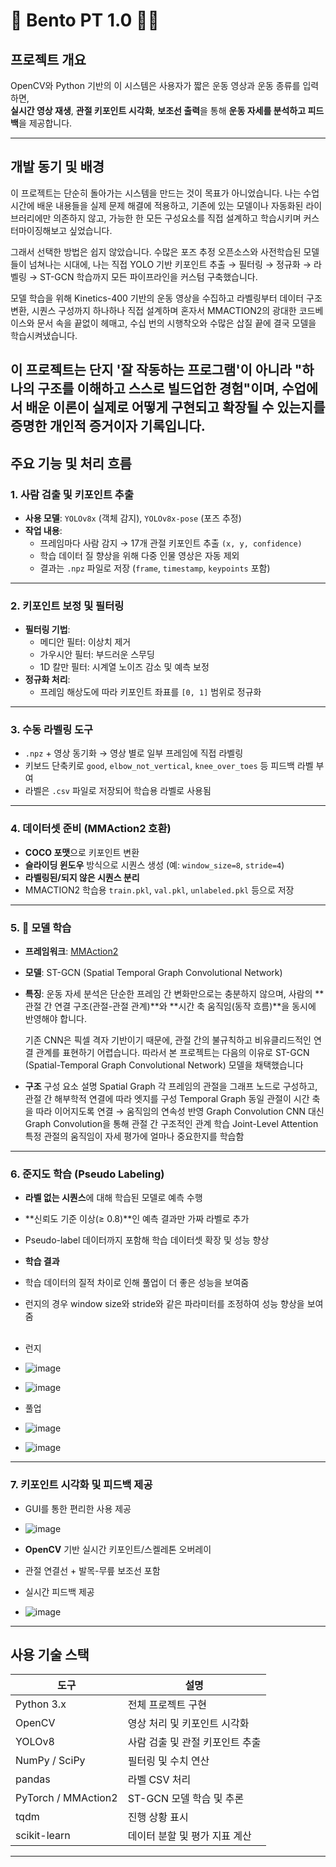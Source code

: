 # 🍱 Bento PT 1.0 🏋️‍♂️

##  프로젝트 개요  
OpenCV와 Python 기반의 이 시스템은 사용자가 짧은 운동 영상과 운동 종류를 입력하면,  
**실시간 영상 재생**, **관절 키포인트 시각화**, **보조선 출력**을 통해 **운동 자세를 분석하고 피드백**을 제공합니다.

---
## 개발 동기 및 배경
이 프로젝트는 단순히 돌아가는 시스템을 만드는 것이 목표가 아니었습니다.
나는 수업 시간에 배운 내용들을 실제 문제 해결에 적용하고, 기존에 있는 모델이나 자동화된 라이브러리에만 의존하지 않고,
가능한 한 모든 구성요소를 직접 설계하고 학습시키며 커스터마이징해보고 싶었습니다.

그래서 선택한 방법은 쉽지 않았습니다.
수많은 포즈 추정 오픈소스와 사전학습된 모델들이 넘쳐나는 시대에,
나는 직접 YOLO 기반 키포인트 추출 → 필터링 → 정규화 → 라벨링 → ST-GCN 학습까지 모든 파이프라인을 커스텀 구축했습니다.

모델 학습을 위해 Kinetics-400 기반의 운동 영상을 수집하고
라벨링부터 데이터 구조 변환, 시퀀스 구성까지 하나하나 직접 설계하며
혼자서 MMACTION2의 광대한 코드베이스와 문서 속을 끝없이 헤매고,
수십 번의 시행착오와 수많은 삽질 끝에 결국 모델을 학습시켜냈습니다.

이 프로젝트는 단지 '잘 작동하는 프로그램'이 아니라
"하나의 구조를 이해하고 스스로 빌드업한 경험"이며,
수업에서 배운 이론이 실제로 어떻게 구현되고 확장될 수 있는지를 증명한 개인적 증거이자 기록입니다.
---

##  주요 기능 및 처리 흐름

### 1.  사람 검출 및 키포인트 추출
- **사용 모델**: `YOLOv8x` (객체 감지), `YOLOv8x-pose` (포즈 추정)
- **작업 내용**:
  - 프레임마다 사람 감지 → 17개 관절 키포인트 추출 `(x, y, confidence)`
  - 학습 데이터 질 향상을 위해 다중 인물 영상은 자동 제외
  - 결과는 `.npz` 파일로 저장 (`frame`, `timestamp`, `keypoints` 포함)

---

### 2.  키포인트 보정 및 필터링
- **필터링 기법**:
  -  메디안 필터: 이상치 제거  
  -  가우시안 필터: 부드러운 스무딩  
  -  1D 칼만 필터: 시계열 노이즈 감소 및 예측 보정  
- **정규화 처리**:  
  - 프레임 해상도에 따라 키포인트 좌표를 `[0, 1]` 범위로 정규화

---

### 3.  수동 라벨링 도구
- `.npz` + 영상 동기화 → 영상 별로 일부 프레임에 직접 라벨링
- 키보드 단축키로 `good`, `elbow_not_vertical`, `knee_over_toes` 등 피드백 라벨 부여
- 라벨은 `.csv` 파일로 저장되어 학습용 라벨로 사용됨

---

### 4.  데이터셋 준비 (MMAction2 호환)
- **COCO 포맷**으로 키포인트 변환  
- **슬라이딩 윈도우** 방식으로 시퀀스 생성 (예: `window_size=8`, `stride=4`)  
- **라벨링된/되지 않은 시퀀스 분리**  
- MMACTION2 학습용 `train.pkl`, `val.pkl`, `unlabeled.pkl` 등으로 저장

---

### 5. 🧠 모델 학습
- **프레임워크**: [MMAction2](https://github.com/open-mmlab/mmaction2)  
- **모델**: ST-GCN (Spatial Temporal Graph Convolutional Network)
- **특징**:
  운동 자세 분석은 단순한 프레임 간 변화만으로는 충분하지 않으며,
  사람의 **관절 간 연결 구조(관절-관절 관계)**와 **시간 축 움직임(동작 흐름)**을 동시에 반영해야 합니다.

  기존 CNN은 픽셀 격자 기반이기 때문에, 관절 간의 불규칙하고 비유클리드적인 연결 관계를 표현하기 어렵습니다.
  따라서 본 프로젝트는 다음의 이유로 ST-GCN (Spatial-Temporal Graph Convolutional Network) 모델을 채택했습니다
  
- **구조**
  구성 요소	설명
  Spatial Graph	각 프레임의 관절을 그래프 노드로 구성하고, 관절 간 해부학적 연결에 따라 엣지를 구성
  Temporal Graph	동일 관절이 시간 축을 따라 이어지도록 연결 → 움직임의 연속성 반영
  Graph Convolution	CNN 대신 Graph Convolution을 통해 관절 간 구조적인 관계 학습
  Joint-Level Attention	특정 관절의 움직임이 자세 평가에 얼마나 중요한지를 학습함


---

### 6.  준지도 학습 (Pseudo Labeling)
- **라벨 없는 시퀀스**에 대해 학습된 모델로 예측 수행
- **신뢰도 기준 이상(≥ 0.8)**인 예측 결과만 가짜 라벨로 추가
- Pseudo-label 데이터까지 포함해 학습 데이터셋 확장 및 성능 향상
- 
  **학습 결과**
- 학습 데이터의 질적 차이로 인해 풀업이 더 좋은 성능을 보여줌
- 런지의 경우 window size와 stride와 같은 파라미터를 조정하여 성능 향상을 보여줌<br>
  <br>
 
- 런지
- ![image](https://github.com/user-attachments/assets/45666544-166d-432a-8bb2-597ed9636b7c)
- ![image](https://github.com/user-attachments/assets/c5d4f81e-c834-4ebb-8c96-014f4fcf7302)

- 풀업
- ![image](https://github.com/user-attachments/assets/9543df6e-479c-485a-b9e3-11194ca070b6)
- ![image](https://github.com/user-attachments/assets/9e661e8f-f3be-47c4-b6fb-fade493d7a2c)

---

### 7.  키포인트 시각화 및 피드백 제공
- GUI를 통한 편리한 사용 제공
- ![image](https://github.com/user-attachments/assets/fc884bbe-7b65-4745-8b33-d6f1a2005cf1)

- **OpenCV** 기반 실시간 키포인트/스켈레톤 오버레이
- 관절 연결선 + 발목-무릎 보조선 포함
- 실시간 피드백 제공
- ![image](https://github.com/user-attachments/assets/ae76982d-cff3-4648-87aa-19268366e8e7)


---

##  사용 기술 스택

| 도구 | 설명 |
|------|------|
| Python 3.x | 전체 프로젝트 구현 |
| OpenCV | 영상 처리 및 키포인트 시각화 |
| YOLOv8 | 사람 검출 및 관절 키포인트 추출 |
| NumPy / SciPy | 필터링 및 수치 연산 |
| pandas | 라벨 CSV 처리 |
| PyTorch / MMAction2 | ST-GCN 모델 학습 및 추론 |
| tqdm | 진행 상황 표시 |
| scikit-learn | 데이터 분할 및 평가 지표 계산 |

---



